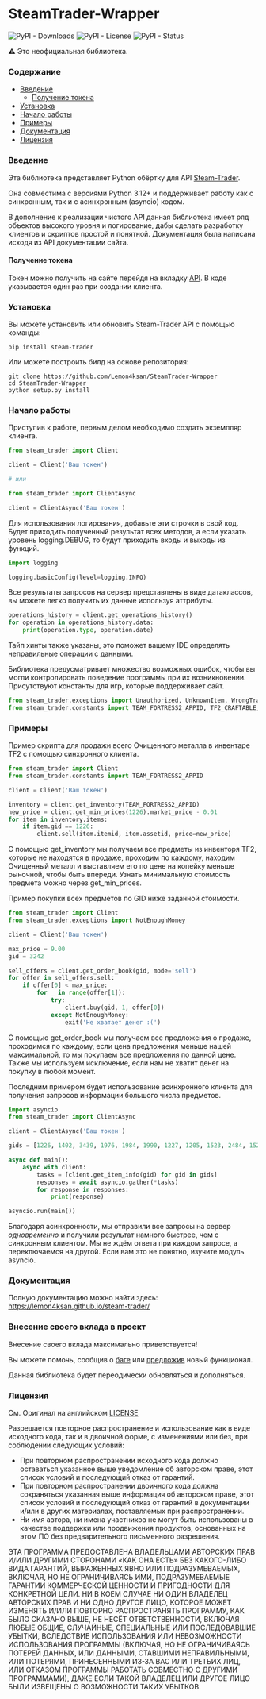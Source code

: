 # SteamTrader-Wrapper
![PyPI - Downloads](https://img.shields.io/pypi/dm/steam-trader)
![PyPI - License](https://img.shields.io/pypi/l/steam-trader)
![PyPI - Status](https://img.shields.io/pypi/status/steam-trader)

⚠️ Это неофициальная библиотека.

### Содержание
  - [Введение](#введение)
    - [Получение токена](#получение-токена)
  - [Установка](#установка)
  - [Начало работы](#начало-работы)
  - [Примеры](#примеры)
  - [Документация](#документация)
  - [Лицензия](#лицензия)


### Введение

Эта библиотека представляет Python обёртку для API [Steam-Trader](https://steam-trader.com/).

Она совместима с версиями Python 3.12+ и поддерживает работу как с синхронным, так и с асинхронным (asyncio) кодом.

В дополнение к реализации чистого API данная библиотека имеет ряд объектов высокого уровня и логирование, 
дабы сделать разработку клиентов и скриптов простой и понятной. Документация была написана исходя из API документации сайта.

#### Получение токена

Токен можно получить на сайте перейдя на вкладку [API](https://steam-trader.com/api/). В коде указывается один раз при создании клиента.

### Установка

Вы можете установить или обновить Steam-Trader API с помощью команды:

```shell
pip install steam-trader
```

Или можете построить билд на основе репозитория:

```shell
git clone https://github.com/Lemon4ksan/SteamTrader-Wrapper
cd SteamTrader-Wrapper
python setup.py install
```

### Начало работы

Приступив к работе, первым делом необходимо создать экземпляр клиента.

```python
from steam_trader import Client

client = Client('Ваш токен')

# или

from steam_trader import ClientAsync

client = ClientAsync('Ваш токен')
```

Для использования логирования, добавьте эти строчки в свой код. Будет приходить полученный результат всех методов, 
а если указать уровень logging.DEBUG, то будут приходить входы и выходы из функций.

```python
import logging

logging.basicConfig(level=logging.INFO)
```

Все результаты запросов на сервер представлены в виде датаклассов, вы можете легко получить их данные используя аттрибуты.

```python
operations_history = client.get_operations_history()
for operation in operations_history.data:
    print(operation.type, operation.date)
```

Тайп хинты также указаны, это поможет вашему IDE определять неправильные операции с данными.

Библиотека предусматривает множество возможных ошибок, чтобы вы могли контролировать поведение программы при их возникновении.
Присутствуют константы для игр, которые поддерживает сайт.

```python
from steam_trader.exceptions import Unauthorized, UnknownItem, WrongTradeLink
from steam_trader.constants import TEAM_FORTRESS2_APPID, TF2_CRAFTABLE, DOTA2_RARITY_COMMON
```

### Примеры

Пример скрипта для продажи всего Очищенного металла в инвентаре TF2 с помощью синхронного клиента.

```python
from steam_trader import Client
from steam_trader.constants import TEAM_FORTRESS2_APPID

client = Client('Ваш токен')

inventory = client.get_inventory(TEAM_FORTRESS2_APPID)
new_price = client.get_min_prices(1226).market_price - 0.01
for item in inventory.items:
    if item.gid == 1226:
        client.sell(item.itemid, item.assetid, price=new_price)
```

С помощью get_inventory мы получаем все предметы из инвенторя TF2, которые не находятся в продаже, проходим по каждому, 
находим Очищенный металл и выставляем его по цене на копейку меньше рыночной, чтобы быть впереди. Узнать минимальную стоимость предмета можно через get_min_prices.

Пример покупки всех предметов по GID ниже заданной стоимости.

```python
from steam_trader import Client
from steam_trader.exceptions import NotEnoughMoney

client = Client('Ваш токен')

max_price = 9.00
gid = 3242

sell_offers = client.get_order_book(gid, mode='sell')
for offer in sell_offers.sell:
    if offer[0] < max_price:
        for _ in range(offer[1]):
            try:
                client.buy(gid, 1, offer[0])
            except NotEnoughMoney:
                exit('Не хватает денег :(')
```

С помощью get_order_book мы получаем все предложения о продаже, проходимся по каждому, если цена предложения меньше нашей максимальной, то мы покупаем все предложения по данной цене.
Также мы используем исключение, если нам не хватит денег на покупку в любой момент.

Последним примером будет использование асинхронного клиента для получения запросов информации большого числа предметов.

```python
import asyncio
from steam_trader import ClientAsync

client = ClientAsync('Ваш токен')

gids = [1226, 1402, 3439, 1976, 1984, 1990, 1227, 1205, 1523, 2484, 1524, 1503, 1506, 1220, 1515, 3530, 1745, 1202]

async def main():
    async with client:
        tasks = [client.get_item_info(gid) for gid in gids]
        responses = await asyncio.gather(*tasks)
        for response in responses:
            print(response)

asyncio.run(main())
```

Благодаря асинхронности, мы отправили все запросы на сервер *одновременно* и получили результат намного быстрее, чем с синхронным клиентом.
Мы не ждём ответа при каждом запросе, а переключаемся на другой. Если вам это не понятно, изучите модуль asyncio.

### Документация

Полную документацию можно найти здесь: https://lemon4ksan.github.io/steam-trader/

### Внесение своего вклада в проект 

Внесение своего вклада максимально приветствуется!

Вы можете помочь, сообщив о [баге](https://github.com/Lemon4ksan/SteamTrader-Wrapper/issues/new?assignees=&labels=bug&projects=&template=bug-report.md&title=) или [предложив](https://github.com/Lemon4ksan/SteamTrader-Wrapper/issues/new?assignees=&labels=feature-request&projects=&template=feature-request.md&title=) новый функционал.

Данная библиотека будет переодически обновляться и дополняться.

### Лицензия
См. Оригинал на английском [LICENSE](https://github.com/Lemon4ksan/SteamTrader-Wrapper/blob/master/LICENSE)

Разрешается повторное распространение и использование как в виде исходного кода, так и в двоичной форме, с изменениями или без, при соблюдении следующих условий:

- При повторном распространении исходного кода должно оставаться указанное выше уведомление об авторском праве, этот список условий и последующий отказ от гарантий.
- При повторном распространении двоичного кода должна сохраняться указанная выше информация об авторском праве, этот список условий и последующий отказ от гарантий в документации и/или в других материалах, поставляемых при распространении.
- Ни имя автора, ни имена участников не могут быть использованы в качестве поддержки или продвижения продуктов, основанных на этом ПО без предварительного письменного разрешения.

ЭТА ПРОГРАММА ПРЕДОСТАВЛЕНА ВЛАДЕЛЬЦАМИ АВТОРСКИХ ПРАВ И/ИЛИ ДРУГИМИ СТОРОНАМИ «КАК ОНА ЕСТЬ» БЕЗ КАКОГО-ЛИБО ВИДА ГАРАНТИЙ, ВЫРАЖЕННЫХ ЯВНО ИЛИ ПОДРАЗУМЕВАЕМЫХ, ВКЛЮЧАЯ, НО НЕ ОГРАНИЧИВАЯСЬ ИМИ, ПОДРАЗУМЕВАЕМЫЕ ГАРАНТИИ КОММЕРЧЕСКОЙ ЦЕННОСТИ И ПРИГОДНОСТИ ДЛЯ КОНКРЕТНОЙ ЦЕЛИ. НИ В КОЕМ СЛУЧАЕ НИ ОДИН ВЛАДЕЛЕЦ АВТОРСКИХ ПРАВ И НИ ОДНО ДРУГОЕ ЛИЦО, КОТОРОЕ МОЖЕТ ИЗМЕНЯТЬ И/ИЛИ ПОВТОРНО РАСПРОСТРАНЯТЬ ПРОГРАММУ, КАК БЫЛО СКАЗАНО ВЫШЕ, НЕ НЕСЁТ ОТВЕТСТВЕННОСТИ, ВКЛЮЧАЯ ЛЮБЫЕ ОБЩИЕ, СЛУЧАЙНЫЕ, СПЕЦИАЛЬНЫЕ ИЛИ ПОСЛЕДОВАВШИЕ УБЫТКИ, ВСЛЕДСТВИЕ ИСПОЛЬЗОВАНИЯ ИЛИ НЕВОЗМОЖНОСТИ ИСПОЛЬЗОВАНИЯ ПРОГРАММЫ (ВКЛЮЧАЯ, НО НЕ ОГРАНИЧИВАЯСЬ ПОТЕРЕЙ ДАННЫХ, ИЛИ ДАННЫМИ, СТАВШИМИ НЕПРАВИЛЬНЫМИ, ИЛИ ПОТЕРЯМИ, ПРИНЕСЕННЫМИ ИЗ-ЗА ВАС ИЛИ ТРЕТЬИХ ЛИЦ, ИЛИ ОТКАЗОМ ПРОГРАММЫ РАБОТАТЬ СОВМЕСТНО С ДРУГИМИ ПРОГРАММАМИ), ДАЖЕ ЕСЛИ ТАКОЙ ВЛАДЕЛЕЦ ИЛИ ДРУГОЕ ЛИЦО БЫЛИ ИЗВЕЩЕНЫ О ВОЗМОЖНОСТИ ТАКИХ УБЫТКОВ.
